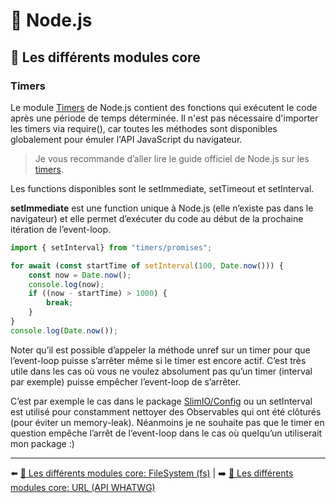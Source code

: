 # 🐢 Node.js

## 🌟 Les différents modules core

### Timers

Le module [Timers](https://nodejs.org/api/timers.html) de Node.js contient des fonctions qui exécutent le code après une période de temps déterminée. Il n'est pas nécessaire d'importer les timers via require(), car toutes les méthodes sont disponibles globalement pour émuler l'API JavaScript du navigateur.

> Je vous recommande d’aller lire le guide officiel de Node.js sur les [timers](https://nodejs.org/en/docs/guides/timers-in-node/).


Les functions disponibles sont le setImmediate, setTimeout et setInterval.

**setImmediate** est une function unique à Node.js (elle n’existe pas dans le navigateur) et elle permet d’exécuter du code au début de la prochaine itération de l’event-loop.

```js
import { setInterval} from "timers/promises";

for await (const startTime of setInterval(100, Date.now())) {
    const now = Date.now();
    console.log(now);
    if ((now - startTime) > 1000) {
        break;
    }
}
console.log(Date.now());
```

Noter qu’il est possible d’appeler la méthode unref sur un timer pour que l’event-loop puisse s’arrêter même si le timer est encore actif. C’est très utile dans les cas où vous ne voulez absolument pas qu’un timer (interval par exemple) puisse empêcher l’event-loop de s’arrêter.

C’est par exemple le cas dans le package [SlimIO/Config](https://github.com/SlimIO/Config/blob/master/src/config.class.js#L272) ou un setInterval est utilisé pour constamment nettoyer des Observables qui ont été clôturés (pour éviter un memory-leak). Néanmoins je ne souhaite pas que le timer en question empêche l’arrêt de l’event-loop dans le cas où quelqu’un utiliserait mon package :) 

---

⬅️ [🌟 Les différents modules core: FileSystem (fs)](./4-fs.md) |
➡️ [🌟 Les différents modules core: URL (API WHATWG)](./6-url.md)
